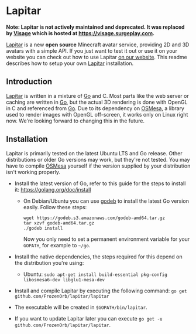 # Lapitar

__Note: Lapitar is not actively maintained and deprecated. It was replaced by [Visage](https://github.com/unascribed/Visage) which is hosted at https://visage.surgeplay.com.__

[Lapitar] is a new **open source** Minecraft avatar service, providing 2D and 3D avatars with a simple API. If you just want to test it out or use it on your website you can check out how to use Lapitar [on our website][Lapitar]. This readme describes how to setup your own [Lapitar] installation.

## Introduction
[Lapitar] is written in a mixture of [Go] and C. Most parts like the web server or caching are written in [Go], but the actual 3D rendering is done with OpenGL in C and referenced from [Go]. Due to its dependency on [OSMesa], a library used to render images with OpenGL off-screen, it works only on Linux right now. We're looking forward to changing this in the future.

## Installation

Lapitar is primarily tested on the latest Ubuntu LTS and Go release. Other distributions or older Go versions may work, but they're not tested. You may have to compile [OSMesa] yourself if the version supplied by your distribution isn't working properly.

- Install the latest version of Go, refer to this guide for the steps to install it: https://golang.org/doc/install

    - On Debian/Ubuntu you can use [godeb] to install the latest Go version easily. Follow these steps:

      ```
      wget https://godeb.s3.amazonaws.com/godeb-amd64.tar.gz
      tar xzvf godeb-amd64.tar.gz
      ./godeb install
      ```

      Now you only need to set a permanent environment variable for your `GOPATH`, for example to `~/go`.

- Install the native dependencies, the steps required for this depend on the distribution you're using:

    - Ubuntu: `sudo apt-get install build-essential pkg-config libosmesa6-dev libglu1-mesa-dev`

- Install and compile Lapitar by executing the following command: `go get github.com/FrozenOrb/lapitar/lapitar`
- The executable will be created in `$GOPATH/bin/lapitar`.
- If you want to update Lapitar later you can execute `go get -u github.com/FrozenOrb/lapitar/lapitar`.

[Lapitar]: https://lapitar.lapis.blue
[Go]: https://golang.org
[OSMesa]: http://www.mesa3d.org/osmesa.html
[godeb]: https://github.com/niemeyer/godeb
